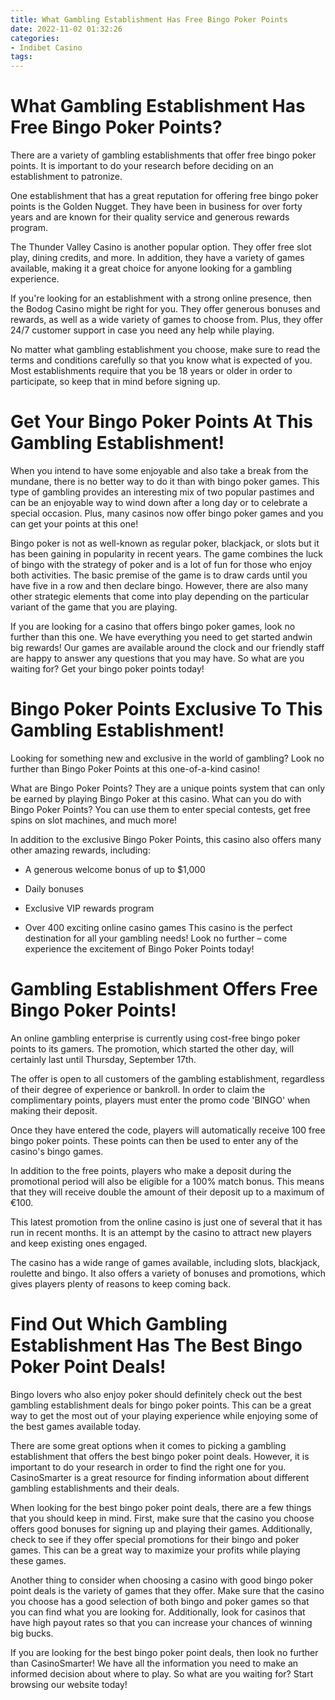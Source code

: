 ```yaml
---
title: What Gambling Establishment Has Free Bingo Poker Points
date: 2022-11-02 01:32:26
categories:
- Indibet Casino
tags:
---
```



#  What Gambling Establishment Has Free Bingo Poker Points?

There are a variety of gambling establishments that offer free bingo poker points. It is important to do your research before deciding on an establishment to patronize.

One establishment that has a great reputation for offering free bingo poker points is the Golden Nugget. They have been in business for over forty years and are known for their quality service and generous rewards program.

The Thunder Valley Casino is another popular option. They offer free slot play, dining credits, and more. In addition, they have a variety of games available, making it a great choice for anyone looking for a gambling experience.

If you're looking for an establishment with a strong online presence, then the Bodog Casino might be right for you. They offer generous bonuses and rewards, as well as a wide variety of games to choose from. Plus, they offer 24/7 customer support in case you need any help while playing.

No matter what gambling establishment you choose, make sure to read the terms and conditions carefully so that you know what is expected of you. Most establishments require that you be 18 years or older in order to participate, so keep that in mind before signing up.

#  Get Your Bingo Poker Points At This Gambling Establishment!

When you intend to have some enjoyable and also take a break from the mundane, there is no better way to do it than with bingo poker games. This type of gambling provides an interesting mix of two popular pastimes and can be an enjoyable way to wind down after a long day or to celebrate a special occasion. Plus, many casinos now offer bingo poker games and you can get your points at this one!

Bingo poker is not as well-known as regular poker, blackjack, or slots but it has been gaining in popularity in recent years. The game combines the luck of bingo with the strategy of poker and is a lot of fun for those who enjoy both activities. The basic premise of the game is to draw cards until you have five in a row and then declare bingo. However, there are also many other strategic elements that come into play depending on the particular variant of the game that you are playing.

If you are looking for a casino that offers bingo poker games, look no further than this one. We have everything you need to get started andwin big rewards! Our games are available around the clock and our friendly staff are happy to answer any questions that you may have. So what are you waiting for? Get your bingo poker points today!

#  Bingo Poker Points Exclusive To This Gambling Establishment!

Looking for something new and exclusive in the world of gambling? Look no further than Bingo Poker Points at this one-of-a-kind casino!

What are Bingo Poker Points? They are a unique points system that can only be earned by playing Bingo Poker at this casino. What can you do with Bingo Poker Points? You can use them to enter special contests, get free spins on slot machines, and much more!

In addition to the exclusive Bingo Poker Points, this casino also offers many other amazing rewards, including:

* A generous welcome bonus of up to $1,000

* Daily bonuses

* Exclusive VIP rewards program

* Over 400 exciting online casino games
This casino is the perfect destination for all your gambling needs! Look no further – come experience the excitement of Bingo Poker Points today!

#  Gambling Establishment Offers Free Bingo Poker Points!

An online gambling enterprise is currently using cost-free bingo poker points to its gamers. The promotion, which started the other day, will certainly last until Thursday, September 17th.

The offer is open to all customers of the gambling establishment, regardless of their degree of experience or bankroll. In order to claim the complimentary points, players must enter the promo code 'BINGO' when making their deposit.

Once they have entered the code, players will automatically receive 100 free bingo poker points. These points can then be used to enter any of the casino's bingo games.

In addition to the free points, players who make a deposit during the promotional period will also be eligible for a 100% match bonus. This means that they will receive double the amount of their deposit up to a maximum of €100.

This latest promotion from the online casino is just one of several that it has run in recent months. It is an attempt by the casino to attract new players and keep existing ones engaged.

The casino has a wide range of games available, including slots, blackjack, roulette and bingo. It also offers a variety of bonuses and promotions, which gives players plenty of reasons to keep coming back.

#  Find Out Which Gambling Establishment Has The Best Bingo Poker Point Deals!

Bingo lovers who also enjoy poker should definitely check out the best gambling establishment deals for bingo poker points. This can be a great way to get the most out of your playing experience while enjoying some of the best games available today.

There are some great options when it comes to picking a gambling establishment that offers the best bingo poker point deals. However, it is important to do your research in order to find the right one for you. CasinoSmarter is a great resource for finding information about different gambling establishments and their deals.

When looking for the best bingo poker point deals, there are a few things that you should keep in mind. First, make sure that the casino you choose offers good bonuses for signing up and playing their games. Additionally, check to see if they offer special promotions for their bingo and poker games. This can be a great way to maximize your profits while playing these games.

Another thing to consider when choosing a casino with good bingo poker point deals is the variety of games that they offer. Make sure that the casino you choose has a good selection of both bingo and poker games so that you can find what you are looking for. Additionally, look for casinos that have high payout rates so that you can increase your chances of winning big bucks.

If you are looking for the best bingo poker point deals, then look no further than CasinoSmarter! We have all the information you need to make an informed decision about where to play. So what are you waiting for? Start browsing our website today!
